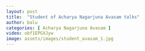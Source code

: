 ```yaml
---
layout: post
title:  "Student of Acharya Nagarjuna Avasam talks"
author: balu
categories: [ Acharya Nagarjuna Avasam ]
video: obf1EPGXJyw
image: assets/images/student_avasam_1.jpg
---
```

